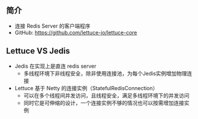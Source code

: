 ## 简介
- 连接 Redis Server 的客户端程序
- GitHub: https://github.com/lettuce-io/lettuce-core

## Lettuce VS Jedis
- Jedis 在实现上是直连 redis server
  - 多线程环境下非线程安全，除非使用连接池，为每个Jedis实例增加物理连接
- Lettuce 基于 Netty 的连接实例（StatefulRedisConnection）
  - 可以在多个线程间并发访问，且线程安全，满足多线程环境下的并发访问
  - 同时它是可伸缩的设计，一个连接实例不够的情况也可以按需增加连接实例